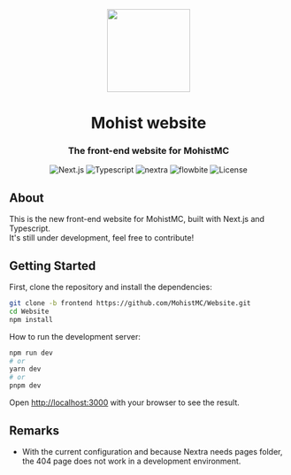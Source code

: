 <div align="center">
  <img height="150px"
    src="https://avatars.githubusercontent.com/u/54493246"
   alt=""/>     
  <h1 align="center">Mohist website</h1>

### The front-end website for MohistMC

![Next.js](https://img.shields.io/badge/next.js-000000?style=for-the-badge&logo=nextdotjs&logoColor=white)
![Typescript](https://img.shields.io/badge/typescript-007ACC?style=for-the-badge&logo=typescript&logoColor=white)
![nextra](https://img.shields.io/badge/nextra-FF6A6A?style=for-the-badge&logo=nextra&logoColor=white)
![flowbite](https://img.shields.io/badge/flowbite-FFFA5A?style=for-the-badge&logo=flowbite&logoColor=white)
![License](https://img.shields.io/github/license/MohistMC/Website?style=for-the-badge)

</div>

## About

This is the new front-end website for MohistMC, built with Next.js and Typescript.  
It's still under development, feel free to contribute!

## Getting Started

First, clone the repository and install the dependencies:

```bash
git clone -b frontend https://github.com/MohistMC/Website.git
cd Website
npm install
```

How to run the development server:

```bash
npm run dev
# or
yarn dev
# or
pnpm dev
```

Open [http://localhost:3000](http://localhost:3000) with your browser to see the result.

## Remarks

-   With the current configuration and because Nextra needs pages folder, the 404 page does not work in a development environment.
